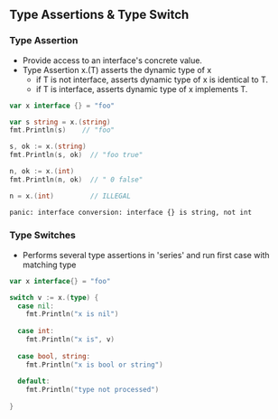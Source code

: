## Type Assertions & Type Switch

### Type Assertion
* Provide access to an interface's concrete value.
* Type Assertion x.(T) asserts the dynamic type of x 
  * if T is not interface, asserts dynamic type of x is identical to T.
  * if T is interface, asserts dynamic type of x implements T.
```go
var x interface {} = "foo"

var s string = x.(string)
fmt.Println(s)    // "foo"

s, ok := x.(string)
fmt.Println(s, ok)  // "foo true"

n, ok := x.(int)
fmt.Println(n, ok)  // " 0 false"

n = x.(int)         // ILLEGAL
```
```bash
panic: interface conversion: interface {} is string, not int
```

### Type Switches

* Performs several type assertions in 'series' and run first case with matching type

```go
var x interface{} = "foo"

switch v := x.(type) {
  case nil:
    fmt.Println("x is nil")
    
  case int:
    fmt.Println("x is", v)
    
  case bool, string:
    fmt.Println("x is bool or string")
    
  default:
    fmt.Println("type not processed")
    
}
```


